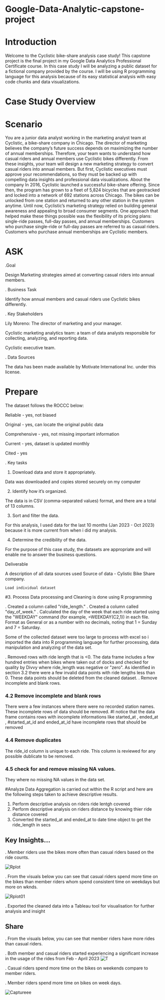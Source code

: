 # Google-Data-Analytic-capstone-project
# Introduction

Welcome to the Cyclistic bike-share analysis case study! This capstone project is the final project in my Google Data Analytics Professional Certificate course. In this case study I will be analyzing a public dataset for a fictional company provided by the course. I will be using R programming language for this analysis because of its easy statistical analysis with easy code chunks and data visualizations.

# Case Study Overview
#  Scenario
You are a junior data analyst working in the marketing analyst team at Cyclistic, a bike-share company in Chicago. The director of marketing believes the company’s future success depends on maximizing the number of annual memberships. Therefore, your team wants to understand how casual riders and annual members use Cyclistic bikes differently. From these insights, your team will design a new marketing strategy to convert casual riders into annual members. But first, Cyclistic executives must approve your recommendations, so they must be backed up with compelling data insights and professional data visualizations.
About the company
In 2016, Cyclistic launched a successful bike-share offering. Since then, the program has grown to a fleet of 5,824 bicycles that are geotracked and locked into a network of 692 stations across Chicago. The bikes can be unlocked from one station and returned to any other station in the system anytime.
Until now, Cyclistic’s marketing strategy relied on building general awareness and appealing to broad consumer segments. One approach that helped make these things possible was the flexibility of its pricing plans: single-ride passes, full-day passes, and annual memberships. Customers who purchase single-ride or full-day passes are referred to as casual riders. Customers who purchase annual memberships are Cyclistic members.
# ASK

.Goal

Design Marketing strategies aimed at converting casual riders into annual members.

. Business Task

Identify how annual members and casual riders use Cyclistic bikes differently.

. Key Stakeholders

Lily Moreno: The director of marketing and your manager.

Cyclistic marketing analytics team: a team of data analysts responsible for collecting, analyzing, and reporting data.

Cyclistic executive team.

. Data Sources

The data has been made available by Motivate International Inc. under this license.
# Prepare
The dataset follows the ROCCC  below:

Reliable - yes, not biased

Original - yes, can locate the original public data

Comprehensive - yes, not missing important information

Current - yes, dataset is updated monthly

Cited - yes

. Key tasks

1. Download data and store it appropriately.
 
Data was downloaded and copies stored securely on my computer 

2. Identify how it’s organized.
 
The data is in CSV (comma-separated values) format, and there are a total of 13 columns.

3. Sort and filter the data.
 
 For this analysis, I used data for the last 10 months (Jan 2023 - Oct 2023) because it is more current from when i did my analysis.

4. Determine the credibility of the data.

For the purpose of this case study, the datasets are appropriate and will enable me to answer the business questions. 

Deliverable

A description of all data sources used
Source of data - Cylistic Bike Share company.

    Load individual dataset


#3. Process
Data processing and Cleaning is done using R programming 

. Created a column called "ride_length."
. Created a column called "day_of_week."
. Calculated the day of the week that each ride started using the "WEEKDAY" command (for example, =WEEKDAY(C2,1)) in each file. Format as General or as a number with no decimals, noting that 1 = Sunday and 7 = Saturday.

Some of the collected dataset were too large to process with excel so i imported the data into R programming language for further processing, data manipulation and analyzing of the data set. 

. Removed rows with ride length that is <0. The data frame includes a few hundred entries when bikes where taken out of docks and checked for quality by Divvy where ride_length was negative or "zero". As identified in section 3.2 there were a few invalid data points with ride lengths less than 0. These data points should be deleted from the cleaned dataset. 
. Remove incomplete and blank rows. 
### 4.2 Remove incomplete and blank rows
There were a few instances where there were no recorded station names. These incomplete rows of data should be removed.
#I notice that the data frame contains rows with incomplete informations like started_at , ended_at , 
#started_at_id and ended_at_id have incomplete rows that should be removed 
### 4.4 Remove duplicates 
The ride_id column is unique to each ride. This column is reviewed for any possible dublicate to be removed.
### 4.5 check for and remove missing NA values.
They where no missing NA values in the data set.

#Analyze
Data Aggregation is carried out within the R script and here are the following steps taken to achieve descriptive results.
1. Perform descriptive analysis on riders ride lentgh covered
2. Perform descriptive analysis on riders distance by knowing thier ride distance covered
3. Converted the started_at and ended_at to date time object to get the ride_length in secs

  ## Key Insights...
. Member riders  use the bikes more often than casual riders based on the ride counts.

   ![Rplot](https://github.com/L8lawrence/Google-Data-Analytic-capstone-project/assets/149658921/6d09d77a-f165-4122-9c6a-6f0434e93e42)

    
   

. From the visuals below you can see that casual riders spend more time on the bikes than member riders whom spend consistent time on weekdays but more on wknds. 

   ![Rplot01](https://github.com/L8lawrence/Google-Data-Analytic-capstone-project/assets/149658921/9d02cd72-f14c-45fd-8e17-76d7536c15dd)

. Exported the cleaned data into a Tableau tool for visualisation for further analysis and insight 

## Share
. From the visuals below, you can see that member riders have more rides than casual riders.

. Both member and casual riders started experiencing a significant increase in the usage of the rides from Feb - April 2023 
![T](https://github.com/L8lawrence/Google-Data-Analytic-capstone-project/assets/149658921/f89bdf8a-4b10-4765-aeda-65f09861d373)


. Casual riders spend more time on the bikes on weekends compare to member riders.

. Member riders spend more time on bikes on week days.

![Captureee](https://github.com/L8lawrence/Google-Data-Analytic-capstone-project/assets/149658921/ff9d8cf1-e5f9-4a26-a36e-db6fbb4bbdf4)



